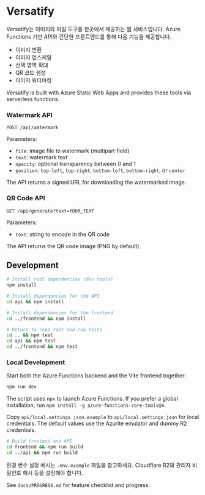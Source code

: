 # Versatify

Versatify는 이미지와 파일 도구를 한곳에서 제공하는 웹 서비스입니다. Azure Functions 기반 API와 간단한 프론트엔드를 통해 다음 기능을 제공합니다.

- 이미지 변환
- 이미지 업스케일
- 선택 영역 확대
- QR 코드 생성
- 이미지 워터마킹

Versatify is built with Azure Static Web Apps and provides these tools via serverless functions.

### Watermark API

`POST /api/watermark`

Parameters:

- `file`: image file to watermark (multipart field)
- `text`: watermark text
- `opacity`: optional transparency between 0 and 1
- `position`: `top-left`, `top-right`, `bottom-left`, `bottom-right`, or `center`

The API returns a signed URL for downloading the watermarked image.

### QR Code API

`GET /api/generate?text=YOUR_TEXT`

Parameters:

- `text`: string to encode in the QR code

The API returns the QR code image (PNG by default).

## Development

```bash
# Install root dependencies (dev tools)
npm install

# Install dependencies for the API
cd api && npm install

# Install dependencies for the frontend
cd ../frontend && npm install

# Return to repo root and run tests
cd .. && npm test
cd api && npm test
cd ../frontend && npm test
```

### Local Development

Start both the Azure Functions backend and the Vite frontend together:

```bash
npm run dev
```

The script uses `npx` to launch Azure Functions. If you prefer a global
installation, run `npm install -g azure-functions-core-tools@4`.

Copy `api/local.settings.json.example` to `api/local.settings.json` for local
credentials. The default values use the Azurite emulator and dummy R2
credentials.

```bash
# Build frontend and API
cd frontend && npm run build
cd ../api && npm run build
```

환경 변수 설정 예시는 `.env.example` 파일을 참고하세요. Cloudflare R2와 관리자 비밀번호 해시 등을 설정해야 합니다.

See `docs/PROGRESS.md` for feature checklist and progress.
